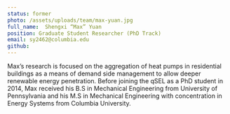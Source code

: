 ```yaml
---
status: former
photo: /assets/uploads/team/max-yuan.jpg
full_name:  Shengxi “Max” Yuan
position: Graduate Student Researcher (PhD Track)
email: sy2462@columbia.edu
github:
---
```

Max’s research is focused on the aggregation of heat pumps in residential buildings as a means of demand side management to allow deeper renewable energy penetration.  Before joining the qSEL as a PhD student in 2014, Max received his B.S in Mechanical Engineering from University of Pennsylvania and his M.S in Mechanical Engineering with concentration in Energy Systems from Columbia University.
